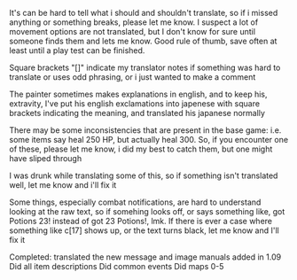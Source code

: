 It's can be hard to tell what i should and shouldn't translate, so if i missed anything or something breaks, please let me know. I suspect a lot of movement options are not translated, but I don't know for sure until someone finds them and lets me know. Good rule of thumb, save often at least until a play test can be finished.

Square brackets "[]" indicate my translator notes if something was hard to translate or uses odd phrasing, or i just wanted to make a comment

The painter sometimes makes explanations in english, and to keep his, extravity, I've put his english exclamations into japenese with square brackets indicating the meaning, and translated his japanese normally

There may be some inconsistencies that are present in the base game: i.e. some items say heal 250 HP, but actually heal 300. So, if you encounter one of these, please let me know, i did my best to catch them, but one might have sliped through

I was drunk while translating some of this, so if something isn't translated well, let me know and i'll fix it

Some things, especially combat notifications, are hard to understand looking at the raw text, so if somehing looks off, or says something like, got Potions 23! instead of got 23 Potions!, lmk.
If there is ever a case where something like c[17] shows up, or the text turns black, let me know and I'll fix it

Completed:
translated the new message and image manuals added in 1.09
Did all item descriptions
Did common events
Did maps 0-5
